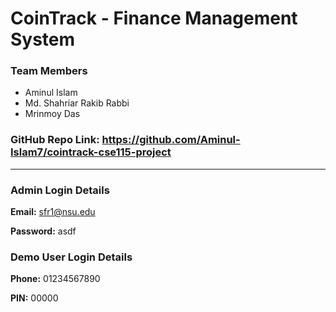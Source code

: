 # CoinTrack - Finance Management System

### Team Members

- Aminul Islam
- Md. Shahriar Rakib Rabbi
- Mrinmoy Das

### **GitHub Repo Link:** https://github.com/Aminul-Islam7/cointrack-cse115-project

------------------------------

### Admin Login Details

**Email:** sfr1@nsu.edu

**Password:** asdf

### Demo User Login Details

**Phone:** 01234567890

**PIN:** 00000
